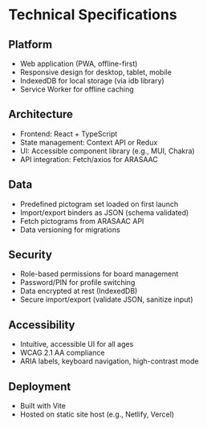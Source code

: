# Technical Specifications

## Platform

- Web application (PWA, offline-first)
- Responsive design for desktop, tablet, mobile
- IndexedDB for local storage (via idb library)
- Service Worker for offline caching

## Architecture

- Frontend: React + TypeScript
- State management: Context API or Redux
- UI: Accessible component library (e.g., MUI, Chakra)
- API integration: Fetch/axios for ARASAAC

## Data

- Predefined pictogram set loaded on first launch
- Import/export binders as JSON (schema validated)
- Fetch pictograms from ARASAAC API
- Data versioning for migrations

## Security

- Role-based permissions for board management
- Password/PIN for profile switching
- Data encrypted at rest (IndexedDB)
- Secure import/export (validate JSON, sanitize input)

## Accessibility

- Intuitive, accessible UI for all ages
- WCAG 2.1 AA compliance
- ARIA labels, keyboard navigation, high-contrast mode

## Deployment

- Built with Vite
- Hosted on static site host (e.g., Netlify, Vercel)
